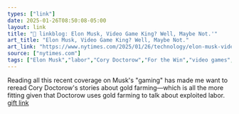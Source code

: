```yaml
---
types: ["link"]
date: 2025-01-26T08:50:08-05:00
layout: link
title: "🔗 linkblog: Elon Musk, Video Game King? Well, Maybe Not.'"
art_title: "Elon Musk, Video Game King? Well, Maybe Not."
art_link: "https://www.nytimes.com/2025/01/26/technology/elon-musk-video-games-diablo-path-of-exile.html"
source: ["nytimes.com"]
tags: ["Elon Musk","labor","Cory Doctorow","For the Win","video games","In Real Life"]
---
```

Reading all this recent coverage on Musk's "gaming" has made me want to reread Cory Doctorow's stories about gold farming—which is all the more fitting given that Doctorow uses gold farming to talk about exploited labor. [gift link](https://www.nytimes.com/2025/01/26/technology/elon-musk-video-games-diablo-path-of-exile.html?unlocked_article_code=1.sE4.axXR.UEavZXy1P_Uq&smid=url-share)
